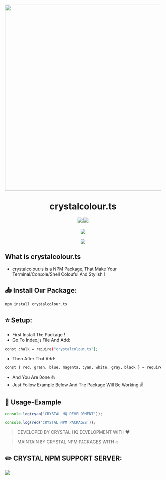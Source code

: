 

<p align="center"><img width="600px"
   style="margin-bottom:-6px" src="https://media.discordapp.net/attachments/1090339835920797766/1092481147478495364/CRYSTAL-COLOUR.TS.gif"<img/></p>
<h1 align="center">crystalcolour.ts</h1>
<p align="center">
<a class="shield" href="https://www.npmjs.com/package/crystalcolour.ts"><img src="https://img.shields.io/npm/v/crystalcolour.ts.svg?style=for-the-badge" /></a> 
 <a class="shield" href="https://www.npmjs.com/package/crystalcolour.ts"><img src="https://img.shields.io/npm/dt/crystalcolou.ts?style=for-the-badge" /></a>
   <br></br>
      <a class="shield" href="https://discord.gg/Y8Q4WWFDda"><img src="https://img.shields.io/badge/Discord-Support-5865F2?style=for-the-badge&logo=discord"/></a> 
      <br></br>
   <a href="https://www.npmjs.com/package/crystalcolour.ts"><img src="https://nodei.co/npm/crystalcolour.ts.png?downloadRank=true&downloads=true&downloadRank=true&stars=truen" /></a>

</p>

## What is crystalcolour.ts

- crystalcolour.ts is a NPM Package, That Make Your Terminal/Console/Shell Colouful And Stylish !

## 📥 Install Our Package:
```sh
npm install crystalcolour.ts
```

## ⭐  Setup:
- First Install The Package !
- Go To Index.js File And Add:
```sh 
const chalk = require("crystalcolour.ts");
```
- Then After That Add:
```sh
const { red, green, blue, magenta, cyan, white, gray, black } = require("crystalcolour.ts"); 
```
- And You Are Done 👍
- Just Follow Example Below And The Package Will Be Working ✌️


## 📄 Usage-Example
```js
console.log(cyan('CRYSTAL HQ DEVELOPMENT'));

console.log(red('CRYSTAL NPM PACKAGES'));
```
> DEVELOPED BY CRYSTAL HQ DEVELOPMENT WITH ❤️

> MAINTAIN BY CRYSTAL NPM PACKAGES WITH 🔥

## ✏️ CRYSTAL NPM SUPPORT SERVER:
<a href="https://discord.gg/Y8Q4WWFDda"> <img src="https://discord.com/api/guilds/980790889905549312/widget.png?style=banner2"> </a>
